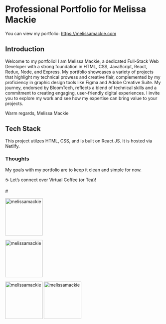 
# Professional Portfolio for Melissa Mackie
You can view my portfolio: https://melissamackie.com

## Introduction
Welcome to my portfolio! I am Melissa Mackie, a dedicated Full-Stack Web Developer with a strong foundation in HTML, CSS, JavaScript, React, Redux, Node, and Express. My portfolio showcases a variety of projects that highlight my technical prowess and creative flair, complemented by my proficiency in graphic design tools like Figma and Adobe Creative Suite. My journey, endorsed by BloomTech, reflects a blend of technical skills and a commitment to creating engaging, user-friendly digital experiences. I invite you to explore my work and see how my expertise can bring value to your projects.

Warm regards,
Melissa Mackie

## Tech Stack
This project utilzes HTML, CSS, and is built on React.JS. It is hosted via Netlify.

### Thoughts
My goals with my portfolio are to keep it clean and simple for now.  

☕️ Let’s connect over Virtual Coffee (or Tea)!
</p>
#
<p align="left">
<a href="https://docs.google.com/document/d/1-shVOjoOlQq7u8NIBQBxMce9EQgkb8HSRTHdh_h4kd4/edit" target="blank"><img align="center" src="https://flat.badgen.net/badge/=/MyResume" alt="melissamackie" height="120" width="120" /></a>
  
<a href="https://www.linkedin.com/in/melissa-m-mackie" target="blank"><img align="center" src="https://flat.badgen.net/badge/Profile/LinkedIn" alt="melissamackie" height="120" width="120" /></a>
  
<a href="[https://www.linkedin.com/in/melissa-m-mackie](https://wellfound.com/u/melissa-mackie-1)" target="blank"><img align="center" src="https://flat.badgen.net/badge/Profile/WellFound" alt="melissamackie" height="120" width="120" /></a>
<a href="https://wellfound.com/u/melissa-mackie-1" target="blank"><img align="center" src="https://flat.badgen.net/badge/Profile/WellFound" alt="melissamackie" height="120" width="120" /></a>
</p>
